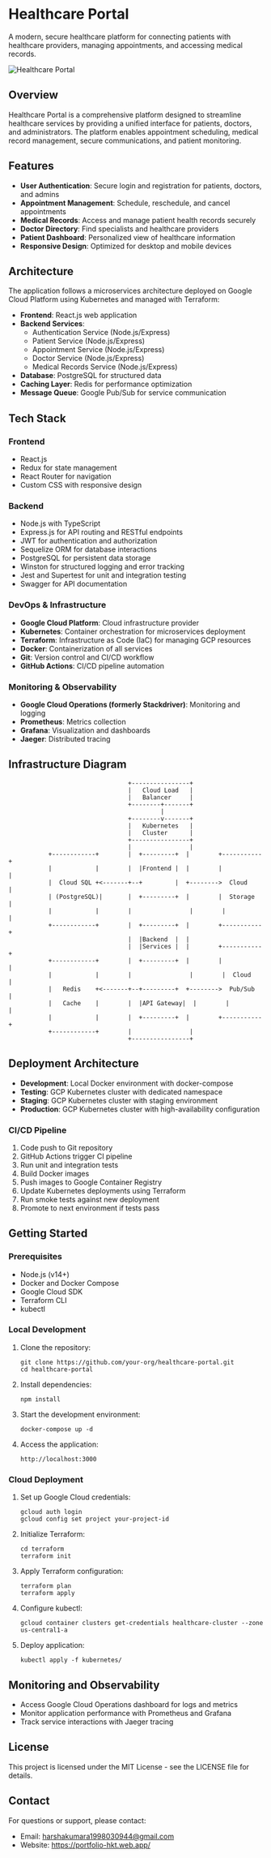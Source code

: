 # Healthcare Portal

A modern, secure healthcare platform for connecting patients with healthcare providers, managing appointments, and accessing medical records.

![Healthcare Portal](https://via.placeholder.com/800x400?text=Healthcare+Portal)

## Overview

Healthcare Portal is a comprehensive platform designed to streamline healthcare services by providing a unified interface for patients, doctors, and administrators. The platform enables appointment scheduling, medical record management, secure communications, and patient monitoring.

## Features

- **User Authentication**: Secure login and registration for patients, doctors, and admins
- **Appointment Management**: Schedule, reschedule, and cancel appointments
- **Medical Records**: Access and manage patient health records securely
- **Doctor Directory**: Find specialists and healthcare providers
- **Patient Dashboard**: Personalized view of healthcare information
- **Responsive Design**: Optimized for desktop and mobile devices

## Architecture

The application follows a microservices architecture deployed on Google Cloud Platform using Kubernetes and managed with Terraform:

- **Frontend**: React.js web application
- **Backend Services**:
  - Authentication Service (Node.js/Express)
  - Patient Service (Node.js/Express)
  - Appointment Service (Node.js/Express)
  - Doctor Service (Node.js/Express)
  - Medical Records Service (Node.js/Express)
- **Database**: PostgreSQL for structured data
- **Caching Layer**: Redis for performance optimization
- **Message Queue**: Google Pub/Sub for service communication

## Tech Stack

### Frontend
- React.js
- Redux for state management
- React Router for navigation
- Custom CSS with responsive design

### Backend
- Node.js with TypeScript
- Express.js for API routing and RESTful endpoints
- JWT for authentication and authorization
- Sequelize ORM for database interactions
- PostgreSQL for persistent data storage
- Winston for structured logging and error tracking
- Jest and Supertest for unit and integration testing
- Swagger for API documentation

### DevOps & Infrastructure
- **Google Cloud Platform**: Cloud infrastructure provider
- **Kubernetes**: Container orchestration for microservices deployment
- **Terraform**: Infrastructure as Code (IaC) for managing GCP resources
- **Docker**: Containerization of all services
- **Git**: Version control and CI/CD workflow
- **GitHub Actions**: CI/CD pipeline automation

### Monitoring & Observability
- **Google Cloud Operations (formerly Stackdriver)**: Monitoring and logging
- **Prometheus**: Metrics collection
- **Grafana**: Visualization and dashboards
- **Jaeger**: Distributed tracing

## Infrastructure Diagram

```
                                 +----------------+
                                 |   Cloud Load   |
                                 |   Balancer     |
                                 +--------+-------+
                                          |
                                 +--------v-------+
                                 |   Kubernetes   |
                                 |   Cluster      |
                                 +----------------+
                                 |                |
           +------------+        |  +---------+  |        +-----------+
           |            |        |  |Frontend |  |        |           |
           |  Cloud SQL +<-------+--+         |  +-------->  Cloud    |
           | (PostgreSQL)|       |  +---------+  |        |  Storage  |
           |            |        |                |        |           |
           +------------+        |  +---------+  |        +-----------+
                                 |  |Backend  |  |
                                 |  |Services |  |        +-----------+
           +------------+        |  +---------+  |        |           |
           |            |        |                |        |  Cloud    |
           |   Redis    +<-------+--+---------+  +-------->  Pub/Sub  |
           |   Cache    |        |  |API Gateway|  |        |           |
           |            |        |  +---------+  |        +-----------+
           +------------+        |                |
                                 +----------------+
```

## Deployment Architecture

- **Development**: Local Docker environment with docker-compose
- **Testing**: GCP Kubernetes cluster with dedicated namespace
- **Staging**: GCP Kubernetes cluster with staging environment
- **Production**: GCP Kubernetes cluster with high-availability configuration

### CI/CD Pipeline

1. Code push to Git repository
2. GitHub Actions trigger CI pipeline
3. Run unit and integration tests
4. Build Docker images
5. Push images to Google Container Registry
6. Update Kubernetes deployments using Terraform
7. Run smoke tests against new deployment
8. Promote to next environment if tests pass

## Getting Started

### Prerequisites

- Node.js (v14+)
- Docker and Docker Compose
- Google Cloud SDK
- Terraform CLI
- kubectl

### Local Development

1. Clone the repository:
   ```
   git clone https://github.com/your-org/healthcare-portal.git
   cd healthcare-portal
   ```

2. Install dependencies:
   ```
   npm install
   ```

3. Start the development environment:
   ```
   docker-compose up -d
   ```

4. Access the application:
   ```
   http://localhost:3000
   ```

### Cloud Deployment

1. Set up Google Cloud credentials:
   ```
   gcloud auth login
   gcloud config set project your-project-id
   ```

2. Initialize Terraform:
   ```
   cd terraform
   terraform init
   ```

3. Apply Terraform configuration:
   ```
   terraform plan
   terraform apply
   ```

4. Configure kubectl:
   ```
   gcloud container clusters get-credentials healthcare-cluster --zone us-central1-a
   ```

5. Deploy application:
   ```
   kubectl apply -f kubernetes/
   ```

## Monitoring and Observability

- Access Google Cloud Operations dashboard for logs and metrics
- Monitor application performance with Prometheus and Grafana
- Track service interactions with Jaeger tracing

## License

This project is licensed under the MIT License - see the LICENSE file for details.

## Contact

For questions or support, please contact:
- Email: harshakumara1998030944@gmail.com
- Website: https://portfolio-hkt.web.app/
